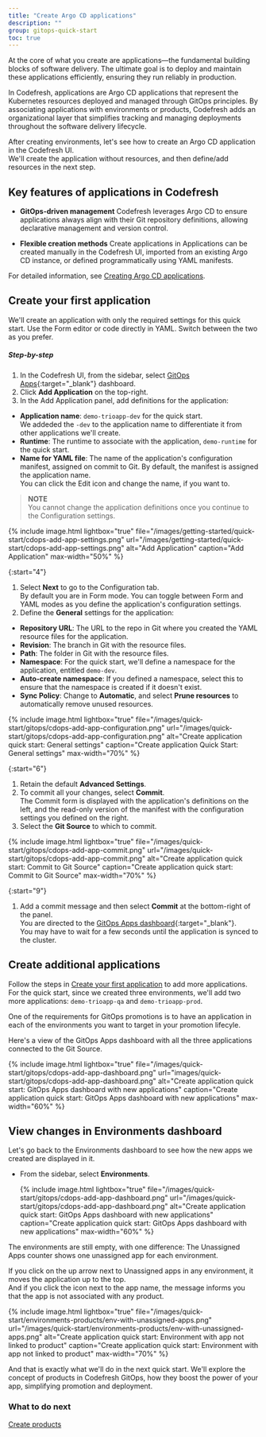 ```yaml
---
title: "Create Argo CD applications"
description: ""
group: gitops-quick-start
toc: true
---
```


At the core of what you create are applications—the fundamental building blocks of software delivery. 
The ultimate goal is to deploy and maintain these applications efficiently, ensuring they run reliably in production.

In Codefresh, applications are Argo CD applications that represent the Kubernetes resources deployed and managed through GitOps principles. 
By associating applications with environments or products, Codefresh adds an organizational layer that simplifies tracking and managing deployments throughout the software delivery lifecycle.


After creating environments, let's see how to create an Argo CD application in the Codefresh UI.  
We'll create the application without resources, and then define/add resources in the next step.  


## Key features of applications in Codefresh


* **GitOps-driven management**
  Codefresh leverages Argo CD to ensure applications always align with their Git repository definitions, allowing declarative management and version control.

* **Flexible creation methods**
  Create applications in Applications can be created manually in the Codefresh UI, imported from an existing Argo CD instance, or defined programmatically using YAML manifests.







For detailed information, see [Creating Argo CD applications]({{site.baseurl}}/docs/deployments/gitops/create-application/).



## Create your first application
We'll create an application with only the required settings for this quick start.
Use the Form editor or code directly in YAML. Switch between the two as you prefer. 

##### Step-by-step
1. In the Codefresh UI, from the sidebar, select [GitOps Apps](https://g.codefresh.io/2.0/applications-dashboard?sort=desc-lastUpdated){:target="\_blank"} dashboard.
1. Click **Add Application** on the top-right.
1. In the Add Application panel, add definitions for the application:
  * **Application name**: `demo-trioapp-dev` for the quick start.  
    We addeded the `-dev` to the application name to differentiate it from other applications we'll create.
  * **Runtime**: The runtime to associate with the application, `demo-runtime` for the quick start.  
  * **Name for YAML file**: The name of the application's configuration manifest, assigned on commit to Git. By default, the manifest is assigned the application name.  
    You can click the Edit icon and change the name, if you want to.

  >**NOTE**  
  You cannot change the application definitions once you continue to the Configuration settings.

{% include 
   image.html 
   lightbox="true" 
   file="/images/getting-started/quick-start/cdops-add-app-settings.png" 
   url="/images/getting-started/quick-start/cdops-add-app-settings.png" 
   alt="Add Application" 
   caption="Add Application"
   max-width="50%" 
   %} 

{:start="4"}
1. Select **Next** to go to the Configuration tab.  
  By default you are in Form mode. You can toggle between Form and YAML modes as you define the application's configuration settings.
1. Define the **General** settings for the application: 
  * **Repository URL**: The URL to the repo in Git where you created the YAML resource files for the application.
  * **Revision**: The branch in Git with the resource files.
  * **Path**: The folder in Git with the resource files.
  * **Namespace**: For the quick start, we'll define a namespace for the application, entitled `demo-dev`. 
  * **Auto-create namespace**: If you defined a namespace, select this to ensure that the namespace is created if it doesn't exist. 
  * **Sync Policy**: Change to **Automatic**, and select **Prune resources** to automatically remove unused resources.

 
{% include 
   image.html 
   lightbox="true" 
   file="/images/quick-start/gitops/cdops-add-app-configuration.png" 
   url="/images/quick-start/gitops/cdops-add-app-configuration.png" 
   alt="Create application quick start: General settings" 
   caption="Create application Quick Start: General settings"
   max-width="70%" 
   %} 


{:start="6"}
1. Retain the default **Advanced Settings**.  
1. To commit all your changes, select **Commit**.  
  The Commit form is displayed with the application's definitions on the left, and the read-only version of the manifest with the configuration settings you defined on the right.
1. Select the **Git Source** to which to commit.

{% include 
   image.html 
   lightbox="true" 
   file="/images/quick-start/gitops/cdops-add-app-commit.png" 
   url="/images/quick-start/gitops/cdops-add-app-commit.png" 
   alt="Create application quick start: Commit to Git Source" 
   caption="Create application quick start: Commit to Git Source"
   max-width="70%" 
   %} 

{:start="9"} 
1. Add a commit message and then select **Commit** at the bottom-right of the panel.  
  You are directed to the [GitOps Apps dashboard](https://g.codefresh.io/2.0/applications-dashboard?sort=desc-lastUpdated){:target="\_blank"}.  
  You may have to wait for a few seconds until the application is synced to the cluster.



## Create additional applications
Follow the steps in [Create your first application](#create-your-first-application) to add more applications.  
For the quick start, since we created three environments, we'll add two more applications: `demo-trioapp-qa` and `demo-trioapp-prod`.

One of the requirements for GitOps promotions is to have an application in each of the environments you want to target in your promotion lifecyle. 

Here's a view of the GitOps Apps dashboard with all the three applications connected to the Git Source.

  {% include 
   image.html 
   lightbox="true" 
   file="/images/quick-start/gitops/cdops-add-app-dashboard.png" 
   url="images/quick-start/gitops/cdops-add-app-dashboard.png" 
   alt="Create application quick start: GitOps Apps dashboard with new applications" 
   caption="Create application quick start: GitOps Apps dashboard with new applications"
   max-width="60%" 
   %} 

<!--- In the next task, you will create and commit resources for the `codefresh-guestbook` application and deploy the application. -->

## View changes in Environments dashboard

Let's go back to the Environments dashboard to see how the new apps we created are displayed in it.
 
* From the sidebar, select **Environments**.

  {% include 
   image.html 
   lightbox="true" 
   file="/images/quick-start/gitops/cdops-add-app-dashboard.png" 
   url="/images/quick-start/gitops/cdops-add-app-dashboard.png" 
   alt="Create application quick start: GitOps Apps dashboard with new applications" 
   caption="Create application quick start: GitOps Apps dashboard with new applications"
   max-width="60%" 
   %} 

The environments are still empty, with one difference: The Unassigned Apps counter shows one unassigned app for each environment.
 
If you click on the up arrow next to Unassigned apps in any environment, it moves the application up to the top.  
And if you click the icon next to the app name, the message informs you that the app is not associated with any product.

  {% include 
   image.html 
   lightbox="true" 
   file="/images/quick-start/environments-products/env-with-unassigned-apps.png" 
   url="/images/quick-start/environments-products/env-with-unassigned-apps.png" 
   alt="Create application quick start: Environment with app not linked to product" 
   caption="Create application quick start: Environment with app not linked to product"
   max-width="70%" 
   %} 

And that is exactly what we'll do in the next quick start. We'll explore the concept of products in Codefresh GitOps, how they boost the power of your app, simplifying promotion and deployment. 

### What to do next
[Create products]({{site.baseurl}}/docs/quick-start/gitops-quick-start/create-app-specs/)
